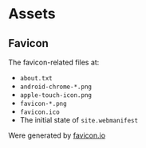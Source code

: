 # Assets

## Favicon

The favicon-related files at:

* `about.txt`
* `android-chrome-*.png`
* `apple-touch-icon.png`
* `favicon-*.png`
* `favicon.ico`
* The initial state of `site.webmanifest`

Were generated by [favicon.io](https://favicon.io/)
